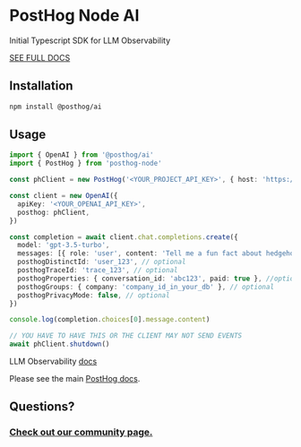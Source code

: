 # PostHog Node AI

Initial Typescript SDK for LLM Observability

[SEE FULL DOCS](https://posthog.com/docs/ai-engineering/observability)

## Installation

```bash
npm install @posthog/ai
```

## Usage

```typescript
import { OpenAI } from '@posthog/ai'
import { PostHog } from 'posthog-node'

const phClient = new PostHog('<YOUR_PROJECT_API_KEY>', { host: 'https://us.i.posthog.com' })

const client = new OpenAI({
  apiKey: '<YOUR_OPENAI_API_KEY>',
  posthog: phClient,
})

const completion = await client.chat.completions.create({
  model: 'gpt-3.5-turbo',
  messages: [{ role: 'user', content: 'Tell me a fun fact about hedgehogs' }],
  posthogDistinctId: 'user_123', // optional
  posthogTraceId: 'trace_123', // optional
  posthogProperties: { conversation_id: 'abc123', paid: true }, //optional
  posthogGroups: { company: 'company_id_in_your_db' }, // optional
  posthogPrivacyMode: false, // optional
})

console.log(completion.choices[0].message.content)

// YOU HAVE TO HAVE THIS OR THE CLIENT MAY NOT SEND EVENTS
await phClient.shutdown()
```

LLM Observability [docs](https://posthog.com/docs/ai-engineering/observability)

Please see the main [PostHog docs](https://www.posthog.com/docs).

## Questions?

### [Check out our community page.](https://posthog.com/posts)
